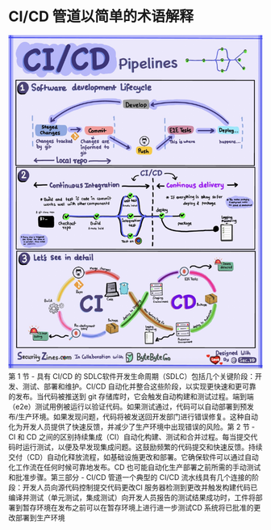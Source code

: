 # CI/CD 管道以简单的术语解释

![](../images/ci-cd-pipeline.jpg)第 1 节 - 具有 CI/CD 的 SDLC软件开发生命周期（SDLC）包括几个关键阶段：开发、测试、部署和维护。CI/CD 自动化并整合这些阶段，以实现更快速和更可靠的发布。当代码被推送到 git 存储库时，它会触发自动构建和测试过程。端到端（e2e）测试用例被运行以验证代码。如果测试通过，代码可以自动部署到预发布/生产环境。如果发现问题，代码将被发送回开发部门进行错误修复。这种自动化为开发人员提供了快速反馈，并减少了生产环境中出现错误的风险。第 2 节 - CI 和 CD 之间的区别持续集成（CI）自动化构建、测试和合并过程。每当提交代码时运行测试，以便及早发现集成问题。这鼓励频繁的代码提交和快速反馈。持续交付（CD）自动化释放流程，如基础设施更改和部署。它确保软件可以通过自动化工作流在任何时候可靠地发布。CD 也可能自动化生产部署之前所需的手动测试和批准步骤。第三部分 - CI/CD 管道一个典型的 CI/CD 流水线具有几个连接的阶段：开发人员向源代码控制提交代码更改CI 服务器检测到更改并触发构建代码已编译并测试（单元测试，集成测试）向开发人员报告的测试结果成功时，工件将部署到暂存环境在发布之前可以在暂存环境上进行进一步测试CD 系统将已批准的更改部署到生产环境